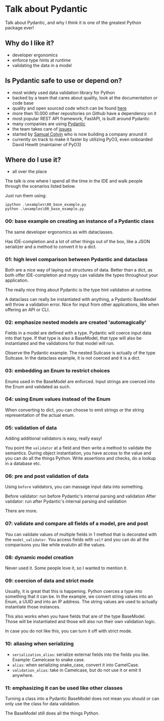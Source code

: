 # Talk about Pydantic


Talk about Pydantic, and why I think it is one of the greatest Python package ever!

## Why do I like it?
- developer ergonomics
- enforce type hints at runtime
- validating the data in a model


## Is Pydantic safe to use or depend on?
- most widely used data validation library for Python
- backed by a team that cares about quality, look at the documentation or code base
- quality and open sourced code which can be found [here](https://github.com/pydantic/pydantic)
- more then 10.000 other repositories on Github have a dependency on it
- most popular REST API framework, FastAPI, is built around Pydantic
- many companies are using [Pydantic](https://docs.pydantic.dev/latest/#who-is-using-pydantic)
- the team takes care of [issues](https://github.com/pydantic/pydantic/issues)
- started by [Samual Colvin](https://github.com/samuelcolvin) who is now building a company around it
- currently on track to make it faster by utilizing PyO3, even onboarded David Hewitt (maintainer of PyO3)

## Where do I use it?
- all over the place



The talk is one where I spend all the time in the IDE and walk people through the scenarios listed below.

Just run them using:
```
ipython .\examples\00_base_example.py
python .\examples\00_base_example.py
```

### 00: base example on creating an instance of a Pydantic class

The same developer ergonomics as with dataclasses.

Has IDE-completion and a lot of other things out of the box, like a JSON serializer and a method to convert it to a dict.

### 01: high level comparison between Pydantic and dataclass

Both are a nice way of laying out structures of data. Better than a dict, as both offer IDE-completion and mypy can validate the types throughout your application.

The really nice thing about Pydantic is the type hint validation at runtime. 

A dataclass can really be instantiated with anything, a Pydantic BaseModel will throw a validation error. Nice for input from other applications, like when offering an API or CLI.

### 02: emphasize nested models are created 'automagically'

Fields in a model are defined with a type. Pydantic will coerce input data into that type. If that type is also a BaseModel, that type will also be instantiated and the validations for that model will run.

Observe the Pydantic example. The nested Suitcase is actually of the type Suitcase. In the dataclass example, it is not coerced and it is a dict.

### 03: embedding an Enum to restrict choices

Enums used in the BaseModel are enforced. 
Input strings are coerced into the Enum and validated as such.

### 04: using Enum values instead of the Enum

When converting to dict, you can choose to emit strings or the string representation of the actual enum.

### 05: validation of data

Adding additional validators is easy, really easy!

You point the `validator` at a field and then write a method to validate the semantics. During object instantiation, you have access to the value and you can do all the things Python. Write assertions and checks, do a lookup in a database etc.



### 06: pre and post validation of data

Using `before` validators, you can massage input data into something.

Before validator: run before Pydantic's internal parsing and validation
After validator: run after Pydantic's internal parsing and validation

There are more.

### 07: validate and compare all fields of a model, pre and post

You can validate values of multiple fields in 1 method that is decorated with the `model_validator`. You access fields with `self` and you can do all the comparisons you like while evalutin all the values.

### 08: dynamic model creation

Never used it. Some people love it, so I wanted to mention it.

### 09: coercion of data and strict mode

Usually, it is great that this is happening. Python coerces a type into something that it can be. In the example, we convert string values into an Enum, a UUID and into an IP address. The string values are used to actually instantiate those instances.

This also works when you have fields that are of the type BaseModel. Those will be instantiated and those will also run their own validation logic.


In case you do not like this, you can turn it off with strict mode.

### 10: aliasing when serializing

- `serialization_alias`: serialize external fields into the fields you like. Example: Camelcase to snake case.
- `alias`: when serializing snake_case, convert it into CamelCase.
- `validation_alias`: take in Camelcase, but do not use it or emit it anywhere.

### 11: emphasizing it can be used like other classes

Turning a class into a Pydantic BaseModel does not mean you should or can only use the class for data validation. 

The BaseModel still does all the things Python.